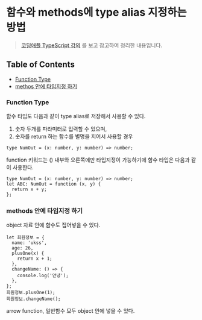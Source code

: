 # 함수와 methods에 type alias 지정하는 방법

> [코딩애플 TypeScript 강의](https://codingapple.com/) 를 보고 참고하여 정리한 내용입니다.

## Table of Contents

- [Function Type](#function-type)
- [methos 안에 타입지정 하기](#methods-안에-타입지정-하기)

### Function Type

함수 타입도 다음과 같이 type alias로 저장해서 사용할 수 있다.

1. 숫자 두개를 파라미터로 입력할 수 있으며,
2. 숫자를 return 하는 함수를 별명을 지어서 사용할 경우

```tsx
type NumOut = (x: number, y: number) => number;
```

function 키워드는 () 내부와 오른쪽에만 타입지정이 가능하기에 함수 타입은 다음과 같이 사용한다.

```tsx
type NumOut = (x: number, y: number) => number;
let ABC: NumOut = function (x, y) {
  return x + y;
};
```

### methods 안에 타입지정 하기

object 자료 안에 함수도 집어넣을 수 있다.

```tsx
let 회원정보 = {
  name: 'ukss',
  age: 26,
  plusOne(x) {
    return x + 1;
  },
  changeName: () => {
    console.log('안녕');
  },
};
회원정보.plusOne(1);
회원정보.changeName();
```

arrow function, 일반함수 모두 object 안에 넣을 수 있다.
